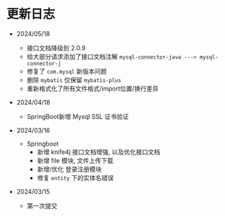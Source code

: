 # 更新日志



- 2024/05/18
  - 接口文档降级到 2.0.9
  - 给大部分请求添加了接口文档注解 `mysql-connector-java ---> mysql-connector-j`
  - 修复了 `com.mysql` 新版本问题
  - 删除 `mybatis` 仅保留 `mybatis-plus`
  - 重新格式化了所有文件格式/import位置/换行差异

- 2024/04/18
  - SpringBoot新增 Mysql SSL 证书验证

- 2024/03/16
  - Springboot
    - 新增 knife4j 接口文档增强, 以及优化接口文档
    - 新增 file 模块, 文件上传下载
    - 新增/优化 登录注册模块
    - 修复 `entity` 下的实体名错误

- 2024/03/15
  - 第一次提交

